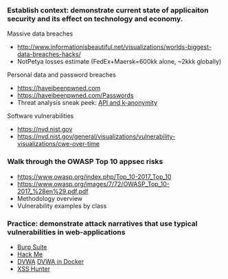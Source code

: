 ### Establish context: demonstrate current state of applicaiton security and its effect on technology and economy.

Massive data breaches
- http://www.informationisbeautiful.net/visualizations/worlds-biggest-data-breaches-hacks/
- NotPetya losses estimate (FedEx+Maersk=600kk alone, ~2kkk globally)

Personal data and password breaches
- https://haveibeenpwned.com
- https://haveibeenpwned.com/Passwords
- Threat analysis sneak peek: [API and k-anonymity](https://www.troyhunt.com/ive-just-launched-pwned-passwords-version-2/#cloudflareprivacyandkanonymity)

Software vulnerabilities
- https://nvd.nist.gov
- https://nvd.nist.gov/general/visualizations/vulnerability-visualizations/cwe-over-time

### Walk through the OWASP Top 10 appsec risks

- https://www.owasp.org/index.php/Top_10-2017_Top_10
- https://www.owasp.org/images/7/72/OWASP_Top_10-2017_%28en%29.pdf.pdf
- Methodology overview
- Vulnerability examples by class

### Practice: demonstrate attack narratives that use typical vulnerabilities in web-applications

- [Burp Suite](https://portswigger.net/burp/)
- [Hack Me](https://hack.me/103107/easiest-xss.html)
- [DVWA](http://www.dvwa.co.uk) [DVWA in Docker](https://hub.docker.com/r/infoslack/dvwa/)
- [XSS Hunter](https://xsshunter.com/app)
